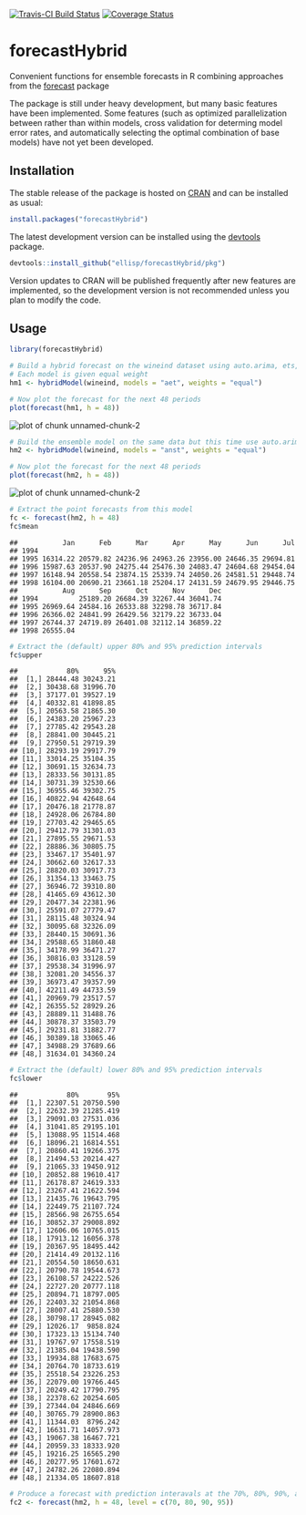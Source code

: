 [![Travis-CI Build Status](https://travis-ci.org/ellisp/forecastHybrid.svg?branch=master)](https://travis-ci.org/ellisp/forecastHybrid)
[![Coverage Status](https://coveralls.io/repos/github/dashaub/forecastHybrid/badge.svg?branch=master)](https://coveralls.io/github/ellisp/forecastHybrid?branch=master)

# forecastHybrid
Convenient functions for ensemble forecasts in R combining approaches from the [forecast](https://github.com/robjhyndman/forecast) package

The package is still under heavy development, but many basic features have been implemented. Some features (such as optimized parallelization between rather than within models, cross validation for determing model error rates, and automatically selecting the optimal combination of base models) have not yet been developed.

## Installation
The stable release of the package is hosted on [CRAN](https://cran.r-project.org/web/packages/forecastHybrid/index.html) and can be installed as usual:
````r
install.packages("forecastHybrid")
````

The latest development version can be installed using the [devtools](https://cran.r-project.org/web/packages/devtools/index.html) package.


```r
devtools::install_github("ellisp/forecastHybrid/pkg")
```
Version updates to CRAN will be published frequently after new features are implemented, so the development version is not recommended unless you plan to modify the code.

## Usage


```r
library(forecastHybrid)

# Build a hybrid forecast on the wineind dataset using auto.arima, ets, and tbats models.
# Each model is given equal weight
hm1 <- hybridModel(wineind, models = "aet", weights = "equal")

# Now plot the forecast for the next 48 periods
plot(forecast(hm1, h = 48))
```

![plot of chunk unnamed-chunk-2](figure/unnamed-chunk-2-1.png)

```r
# Build the ensemble model on the same data but this time use auto.arima, nnetar, stlm, and tbats models.
hm2 <- hybridModel(wineind, models = "anst", weights = "equal")

# Now plot the forecast for the next 48 periods
plot(forecast(hm2, h = 48))
```

![plot of chunk unnamed-chunk-2](figure/unnamed-chunk-2-2.png)

```r
# Extract the point forecasts from this model
fc <- forecast(hm2, h = 48)
fc$mean
```

```
##           Jan      Feb      Mar      Apr      May      Jun      Jul
## 1994                                                               
## 1995 16314.22 20579.82 24236.96 24963.26 23956.00 24646.35 29694.81
## 1996 15987.63 20537.90 24275.44 25476.30 24083.47 24604.68 29454.04
## 1997 16148.94 20558.54 23874.15 25339.74 24050.26 24581.51 29448.74
## 1998 16104.00 20690.21 23661.18 25204.17 24131.59 24679.95 29446.75
##           Aug      Sep      Oct      Nov      Dec
## 1994          25189.20 26684.39 32267.44 36041.74
## 1995 26969.64 24584.16 26533.88 32298.78 36717.84
## 1996 26366.02 24841.99 26429.56 32179.22 36733.04
## 1997 26744.37 24719.89 26401.08 32112.14 36859.22
## 1998 26555.04
```

```r
# Extract the (default) upper 80% and 95% prediction intervals
fc$upper
```

```
##            80%      95%
##  [1,] 28444.48 30243.21
##  [2,] 30438.68 31996.70
##  [3,] 37177.01 39527.19
##  [4,] 40332.81 41898.85
##  [5,] 20563.58 21865.30
##  [6,] 24383.20 25967.23
##  [7,] 27785.42 29543.28
##  [8,] 28841.00 30445.21
##  [9,] 27950.51 29719.39
## [10,] 28293.19 29917.79
## [11,] 33014.25 35104.35
## [12,] 30691.15 32634.73
## [13,] 28333.56 30131.85
## [14,] 30731.39 32530.66
## [15,] 36955.46 39302.75
## [16,] 40822.94 42648.64
## [17,] 20476.18 21778.87
## [18,] 24928.06 26784.80
## [19,] 27703.42 29465.65
## [20,] 29412.79 31301.03
## [21,] 27895.55 29671.53
## [22,] 28886.36 30805.75
## [23,] 33467.17 35401.97
## [24,] 30662.60 32617.33
## [25,] 28820.03 30917.73
## [26,] 31354.13 33463.75
## [27,] 36946.72 39310.80
## [28,] 41465.69 43612.30
## [29,] 20477.34 22381.96
## [30,] 25591.07 27779.47
## [31,] 28115.48 30324.94
## [32,] 30095.68 32326.09
## [33,] 28440.15 30691.36
## [34,] 29588.65 31860.48
## [35,] 34178.99 36471.27
## [36,] 30816.03 33128.59
## [37,] 29538.34 31996.97
## [38,] 32081.20 34556.37
## [39,] 36973.47 39357.99
## [40,] 42211.49 44733.59
## [41,] 20969.79 23517.57
## [42,] 26355.52 28929.26
## [43,] 28889.11 31488.76
## [44,] 30878.37 33503.79
## [45,] 29231.81 31882.77
## [46,] 30389.18 33065.46
## [47,] 34988.29 37689.66
## [48,] 31634.01 34360.24
```

```r
# Extract the (default) lower 80% and 95% prediction intervals
fc$lower
```

```
##            80%       95%
##  [1,] 22307.51 20750.590
##  [2,] 22632.39 21285.419
##  [3,] 29091.03 27531.036
##  [4,] 31041.85 29195.101
##  [5,] 13088.95 11514.468
##  [6,] 18096.21 16814.551
##  [7,] 20860.41 19266.375
##  [8,] 21494.53 20214.427
##  [9,] 21065.33 19450.912
## [10,] 20852.88 19610.417
## [11,] 26178.87 24619.333
## [12,] 23267.41 21622.594
## [13,] 21435.76 19643.795
## [14,] 22449.75 21107.724
## [15,] 28566.98 26755.654
## [16,] 30852.37 29008.892
## [17,] 12606.06 10765.015
## [18,] 17913.12 16056.378
## [19,] 20367.95 18495.442
## [20,] 21414.49 20132.116
## [21,] 20554.50 18650.631
## [22,] 20790.78 19544.673
## [23,] 26108.57 24222.526
## [24,] 22727.20 20777.118
## [25,] 20894.71 18797.005
## [26,] 22403.32 21054.868
## [27,] 28007.41 25880.530
## [28,] 30798.17 28945.082
## [29,] 12026.17  9858.824
## [30,] 17323.13 15134.740
## [31,] 19767.97 17558.519
## [32,] 21385.04 19438.590
## [33,] 19934.88 17683.675
## [34,] 20764.70 18733.619
## [35,] 25518.54 23226.253
## [36,] 22079.00 19766.445
## [37,] 20249.42 17790.795
## [38,] 22378.62 20254.605
## [39,] 27344.04 24846.669
## [40,] 30765.79 28900.863
## [41,] 11344.03  8796.242
## [42,] 16631.71 14057.973
## [43,] 19067.38 16467.721
## [44,] 20959.33 18333.920
## [45,] 19216.25 16565.290
## [46,] 20277.95 17601.672
## [47,] 24782.26 22080.894
## [48,] 21334.05 18607.818
```

```r
# Produce a forecast with prediction interavals at the 70%, 80%, 90%, and 95% levels
fc2 <- forecast(hm2, h = 48, level = c(70, 80, 90, 95))
```

